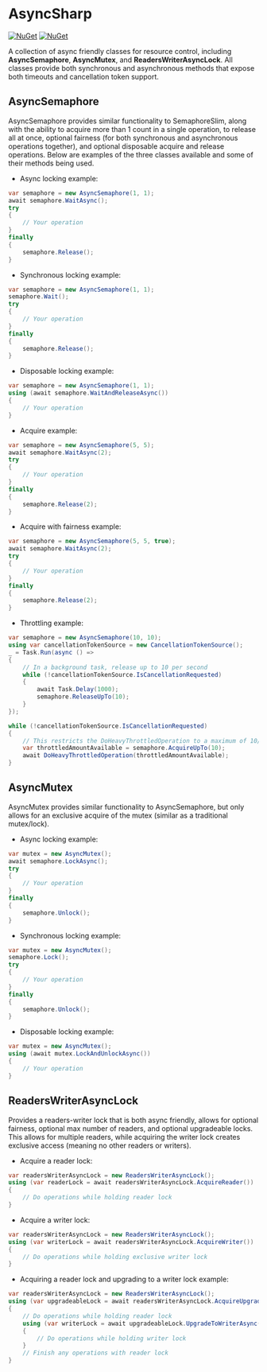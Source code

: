 # AsyncSharp

[![NuGet](https://img.shields.io/nuget/v/AsyncSharp)](https://www.nuget.org/packages/AsyncSharp)
[![NuGet](https://img.shields.io/nuget/dt/AsyncSharp)](https://www.nuget.org/packages/AsyncSharp)

A collection of async friendly classes for resource control, including **AsyncSemaphore**, **AsyncMutex**, and **ReadersWriterAsyncLock**. All classes provide both synchronous and asynchronous methods that expose both timeouts and cancellation token support.

## AsyncSemaphore
AsyncSemaphore provides similar functionality to SemaphoreSlim, along with the ability to acquire more than 1 count in a single operation, to release all at once, optional fairness (for both synchronous and asynchronous operations together), and optional disposable acquire and release operations. Below are examples of the three classes available and some of their methods being used.

 * Async locking example:
```csharp
var semaphore = new AsyncSemaphore(1, 1);
await semaphore.WaitAsync();
try 
{
    // Your operation
}
finally
{
    semaphore.Release();
}
```

 * Synchronous locking example:
```csharp
var semaphore = new AsyncSemaphore(1, 1);
semaphore.Wait();
try 
{
    // Your operation
}
finally
{
    semaphore.Release();
}
```

 * Disposable locking example:
```csharp
var semaphore = new AsyncSemaphore(1, 1);
using (await semaphore.WaitAndReleaseAsync())
{
    // Your operation
}
```

 * Acquire example:
```csharp
var semaphore = new AsyncSemaphore(5, 5);
await semaphore.WaitAsync(2);
try 
{
    // Your operation
}
finally
{
    semaphore.Release(2);
}
```

 * Acquire with fairness example:
```csharp
var semaphore = new AsyncSemaphore(5, 5, true);
await semaphore.WaitAsync(2);
try 
{
    // Your operation
}
finally
{
    semaphore.Release(2);
}
```

 * Throttling example:
```csharp
var semaphore = new AsyncSemaphore(10, 10);
using var cancellationTokenSource = new CancellationTokenSource();
_ = Task.Run(async () => 
{
    // In a background task, release up to 10 per second
    while (!cancellationTokenSource.IsCancellationRequested)
    {
        await Task.Delay(1000);
        semaphore.ReleaseUpTo(10);
    }
});

while (!cancellationTokenSource.IsCancellationRequested)
{
    // This restricts the DoHeavyThrottledOperation to a maximum of 10/second
    var throttledAmountAvailable = semaphore.AcquireUpTo(10);
    await DoHeavyThrottledOperation(throttledAmountAvailable);
}
```

## AsyncMutex
AsyncMutex provides similar functionality to AsyncSemaphore, but only allows for an exclusive acquire of the mutex (similar as a traditional mutex/lock).

 * Async locking example:
```csharp
var mutex = new AsyncMutex();
await semaphore.LockAsync();
try 
{
    // Your operation
}
finally
{
    semaphore.Unlock();
}
```

 * Synchronous locking example:
```csharp
var mutex = new AsyncMutex();
semaphore.Lock();
try 
{
    // Your operation
}
finally
{
    semaphore.Unlock();
}
```

 * Disposable locking example:
```csharp
var mutex = new AsyncMutex();
using (await mutex.LockAndUnlockAsync())
{
    // Your operation
}
```


## ReadersWriterAsyncLock
Provides a readers-writer lock that is both async friendly, allows for optional fairness, optional max number of readers, and optional upgradeable locks. This allows for multiple readers, while acquiring the writer lock creates exclusive access (meaning no other readers or writers).

* Acquire a reader lock:
```csharp
var readersWriterAsyncLock = new ReadersWriterAsyncLock();
using (var readerLock = await readersWriterAsyncLock.AcquireReader())
{
    // Do operations while holding reader lock
}
```

* Acquire a writer lock:
```csharp
var readersWriterAsyncLock = new ReadersWriterAsyncLock();
using (var writerLock = await readersWriterAsyncLock.AcquireWriter())
{
    // Do operations while holding exclusive writer lock
}
```

 * Acquiring a reader lock and upgrading to a writer lock example:
```csharp
var readersWriterAsyncLock = new ReadersWriterAsyncLock();
using (var upgradeableLock = await readersWriterAsyncLock.AcquireUpgradeableReaderAsync())
{
    // Do operations while holding reader lock
    using (var writerLock = await upgradeableLock.UpgradeToWriterAsync())
    {
        // Do operations while holding writer lock
    }
    // Finish any operations with reader lock
}
```